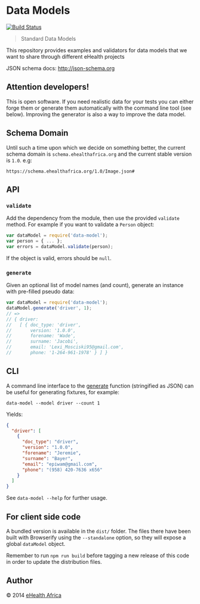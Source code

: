 # Data Models

[![Build Status][travis-image]][travis-url]

[travis-url]: https://magnum.travis-ci.com/eHealthAfrica/data-models
[travis-image]: https://magnum.travis-ci.com/eHealthAfrica/data-models.svg?token=eprxeztvNYMY2wzhLC7X&branch=master

> Standard Data Models

This repository provides examples and validators for data models that
we want to share through different eHealth projects

JSON schema docs: http://json-schema.org


## Attention developers!

This is open software. If you need realistic data for your tests you
can either forge them or generate them automatically with the command
line tool (see below). Improving the generator is also a way to
improve the data model.

## Schema Domain

Until such a time upon which we decide on something better, the current schema domain is `schema.ehealthafrica.org` and the current stable version is `1.0`. e.g:

```
https://schema.ehealthafrica.org/1.0/Image.json#
```

## API

### `validate`

Add the dependency from the module, then use the provided `validate`
method. For example if you want to validate a `Person` object:

```js
var dataModel = require('data-model');
var person = { ... };
var errors = dataModel.validate(person);
```

If the object is valid, errors should be `null`.

### `generate`

Given an optional list of model names (and count), generate an instance with
pre-filled pseudo data:

```js
var dataModel = require('data-model');
dataModel.generate('driver', 1);
// =>
// { driver:
//   [ { doc_type: 'driver',
//       version: '1.0.0',
//       forename: 'Wade',
//       surname: 'Jacobi',
//       email: 'Lexi_Mosciski95@gmail.com',
//       phone: '1-264-961-1978' } ] }
```

## CLI

A command line interface to the [generate](#generate) function (stringified as
JSON) can be useful for generating fixtures, for example:

```shell
data-model --model driver --count 1
```

Yields:

```json
{
  "driver": [
    {
      "doc_type": "driver",
      "version": "1.0.0",
      "forename": "Jeremie",
      "surname": "Bayer",
      "email": "epiwam@gmail.com",
      "phone": "(958) 420-7636 x656"
    }
  ]
}
```

See `data-model --help` for further usage.

## For client side code

A bundled version is available in the `dist/` folder. The files there
have been built with Browserify using the `--standalone` option, so
they will expose a global `dataModel` object.

Remember to run `npm run build` before tagging a new release of this
code in order to update the distribution files.

## Author

© 2014 [eHealth Africa](http://ehealthafrica.org)
